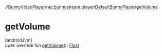 //[BunnyVideoPlayer](../../../index.md)/[net.bunnystream.player](../index.md)/[DefaultBunnyPlayer](index.md)/[getVolume](get-volume.md)

# getVolume

[androidJvm]\
open override fun [getVolume](get-volume.md)(): [Float](https://kotlinlang.org/api/latest/jvm/stdlib/kotlin-stdlib/kotlin/-float/index.html)
